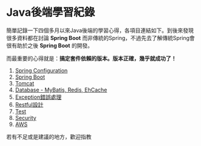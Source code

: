 # Java後端學習紀錄

簡單記錄一下四個多月以來Java後端的學習心得，各項目連結如下。到後來發現很多資料都在討論 **Spring Boot** 而非傳統的Spring，不過先去了解傳統Spring會很有助於之後 **Spring Boot** 的開發。

而最重要的心得就是：**搞定套件依賴的版本。版本正確，幾乎就成功了！**

1. [Spring Configuration]()
2. [Spring Boot]()
3. [Tomcat]()
4. [Database - MyBatis, Redis, EhCache]()
5. [Exception錯誤處理]()
6. [Restful設計]()
7. [Test]()
8. [Security]()
9. [AWS]()

若有不足或是建議的地方，歡迎指教
